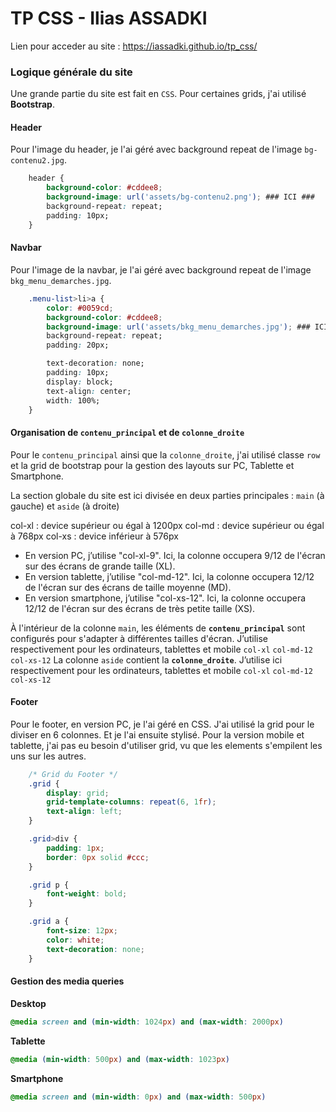 # TP CSS - Ilias ASSADKI
Lien pour acceder au site : https://iassadki.github.io/tp_css/

### Logique générale du site 
Une grande partie du site est fait en `CSS`. Pour certaines grids, j'ai utilisé **Bootstrap**.

#### Header
Pour l'image du header, je l'ai géré avec background repeat de l'image `bg-contenu2.jpg`.
```css
	header {
		background-color: #cddee8;
		background-image: url('assets/bg-contenu2.png'); ### ICI ###
		background-repeat: repeat;
		padding: 10px;
	}
```

#### Navbar
Pour l'image de la navbar, je l'ai géré avec background repeat de l'image `bkg_menu_demarches.jpg`.
```css
	.menu-list>li>a {
		color: #0059cd;
		background-color: #cddee8;
		background-image: url('assets/bkg_menu_demarches.jpg'); ### ICI ###
		background-repeat: repeat;
		padding: 20px;

		text-decoration: none;
		padding: 10px;
		display: block;
		text-align: center;
		width: 100%;
	}
```

#### Organisation de `contenu_principal` et de `colonne_droite`
Pour le `contenu_principal` ainsi que la `colonne_droite`, j'ai utilisé classe `row` et la grid de bootstrap pour la gestion des layouts sur PC, Tablette et Smartphone.

La section globale du site est ici divisée en deux parties principales : `main` (à gauche) et `aside` (à droite)

col-xl : device supérieur ou égal à 1200px
col-md : device supérieur ou égal à 768px
col-xs : device inférieur à 576px

- En version PC, j’utilise "col-xl-9". Ici, la colonne occupera 9/12 de l'écran sur des écrans de grande taille (XL).
- En version tablette, j’utilise "col-md-12". Ici, la colonne occupera 12/12 de l'écran sur des écrans de taille moyenne (MD).
- En version smartphone, j’utilise "col-xs-12". Ici, la colonne occupera 12/12 de l'écran sur des écrans de très petite taille (XS).

À l'intérieur de la colonne `main`, les éléments de **`contenu_principal`** sont configurés pour s'adapter à différentes tailles d'écran. 
J’utilise respectivement pour les ordinateurs, tablettes et mobile  `col-xl` `col-md-12` `col-xs-12`
La colonne `aside` contient la **`colonne_droite`**. J’utilise ici respectivement pour les ordinateurs, tablettes et mobile `col-xl` `col-md-12` `col-xs-12` 

#### Footer
Pour le footer, en version PC, je l'ai géré en CSS. J'ai utilisé la grid pour le diviser en 6 colonnes. Et je l'ai ensuite stylisé. 
Pour la version mobile et tablette, j'ai pas eu besoin d'utiliser grid, vu que les elements s'empilent les uns sur les autres. 
```css
	/* Grid du Footer */
	.grid {
		display: grid;
		grid-template-columns: repeat(6, 1fr);
		text-align: left;
	}

	.grid>div {
		padding: 1px;
		border: 0px solid #ccc;
	}

	.grid p {
		font-weight: bold;
	}

	.grid a {
		font-size: 12px;
		color: white;
		text-decoration: none;
	}
```

#### Gestion des media queries
**Desktop**
```css
@media screen and (min-width: 1024px) and (max-width: 2000px)
```

**Tablette**
```css
@media (min-width: 500px) and (max-width: 1023px)
``` 

**Smartphone** 
```css
@media screen and (min-width: 0px) and (max-width: 500px)
```
